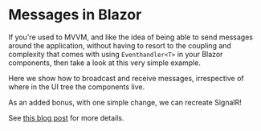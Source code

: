 # Messages in Blazor

If you're used to MVVM, and like the idea of being able to send messages around the application, without having to resort to the coupling and complexity that comes with using `Eventhandler<T>` in your Blazor components, then take a look at this very simple example.

Here we show how to broadcast and receive messages, irrespective of where in the UI tree the components live.

As an added bonus, with one simple change, we can recreate SignalR!

See [this blog post](https://www.pixata.co.uk/2021/12/22/mvvm-style-messaging-in-blazor/) for more details.
